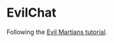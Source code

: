 # EvilChat

Following the [Evil Martians tutorial](https://evilmartians.com/chronicles/evil-front-part-1). 
